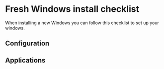 # Fresh Windows install checklist
When installing a new Windows you can follow this checklist to set up your windows.

## Configuration

## Applications
